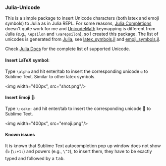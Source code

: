 ### Julia-Unicode

This is a simple package to insert Unicode characters (both latex and emoji symbols) to Julia as in Julia REPL.
For some reasons, [Julia Completions](https://github.com/jakeconnor/JuliaCompletions) doesn't quite
work for me and [UnicodeMath](https://github.com/mvoidex/UnicodeMath)
keymapping is different from Julia (e.g., `\epsilon` and `\varepsilon`), so I
created this package.
The list of unicodes is generated from
[Julia](https://github.com/JuliaLang/julia/), see [latex_symbols.jl](latex_symbols.jl) and [emoji_symbols.jl](emoji_symbols.jl). 

Check [Julia Docs](http://docs.julialang.org/en/latest/manual/unicode-input/) for the complete list of supported Unicode.

#### Insert LaTeX symbol:

Type `\alpha` and hit enter/tab to insert the corresponding unicode `α` to Sublime Text. Similar to other latex symbols.

<img width="400px", src="shot.png"/>

#### Insert Emoji 🍰:

Type `\:cake:` and hit enter/tab to insert the corresponding unicode 🍰 to Sublime Text.

<img width="400px", src="emoji.png"/>

#### Known issues

It is known that Sublime Text autocompletion pop up window does not show 👍 (`\:+1:`) and powers (e.g., `\^2`), to insert them, they have to be exactly typed and followed by a <kbd>tab</kbd>.
